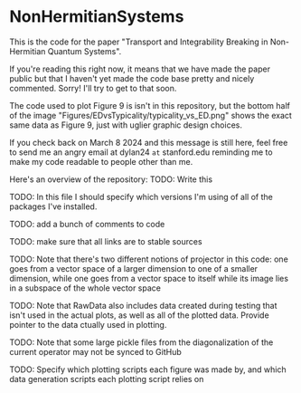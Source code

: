 # NonHermitianSystems
This is the code for the paper "Transport and Integrability Breaking in Non-Hermitian Quantum Systems".

If you're reading this right now, it means that we have made the paper public but that I haven't yet made the code base pretty and nicely commented. Sorry! I'll try to get to that soon.

The code used to plot Figure 9 is isn't in this repository, but the bottom half of the image "Figures/EDvsTypicality/typicality_vs_ED.png" shows the exact same data as Figure 9, just with uglier graphic design choices.

If you check back on March 8 2024 and this message is still here, feel free to send me an angry email at dylan24 `at` stanford.edu reminding me to make my code readable to people other than me.

Here's an overview of the repository: TODO: Write this

TODO: In this file I should specify which versions I'm using of all of the packages I've installed.

TODO: add a bunch of comments to code

TODO: make sure that all links are to stable sources

TODO: Note that there's two different notions of projector in this code: one goes from a vector space of a larger dimension to one of a smaller dimension, while one goes from a vector space to itself while its image lies in a subspace of the whole vector space

TODO: Note that RawData also includes data created during testing that isn't used in the actual plots, as well as all of the plotted data. Provide pointer to the data ctually used in plotting.

TODO: Note that some large pickle files from the diagonalization of the current operator may not be synced to GitHub

TODO: Specify which plotting scripts each figure was made by, and which data generation scripts each plotting script relies on
